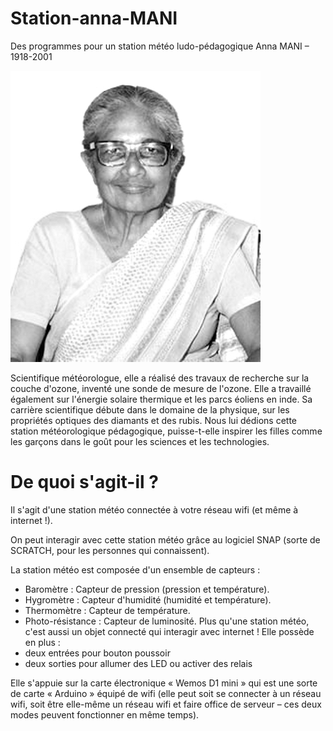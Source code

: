 # Station-anna-MANI
Des programmes pour un station météo ludo-pédagogique
Anna MANI – 1918-2001

![Photo de Anna MANI](/images/Anna_Mani.jpg)

Scientifique météorologue, elle a réalisé des travaux de recherche sur la couche d'ozone, inventé une sonde de mesure de l'ozone. Elle a travaillé également sur l'énergie solaire thermique et les parcs éoliens en inde. Sa carrière scientifique débute dans le domaine de la physique, sur les propriétés optiques des diamants et des rubis.
Nous lui dédions cette station météorologique pédagogique, puisse-t-elle inspirer les filles comme les garçons dans le goût pour les sciences et les technologies.

# De quoi s'agit-il ?
Il s'agit d'une station météo connectée à votre réseau wifi (et même à internet !).

On peut interagir avec cette station météo grâce au logiciel SNAP (sorte de SCRATCH, pour les personnes qui connaissent).

La station météo est composée d'un ensemble de capteurs :
* Baromètre : Capteur de pression (pression et température).
* Hygromètre : Capteur d'humidité (humidité et température).
* Thermomètre : Capteur de température.
* Photo-résistance : Capteur de luminosité.
Plus qu'une station météo, c'est aussi un objet connecté qui interagir avec internet !
Elle possède en plus :
* deux entrées pour bouton poussoir
* deux sorties pour allumer des LED ou activer des relais

Elle s'appuie sur la carte électronique « Wemos D1 mini » qui est une sorte de carte « Arduino » équipé de wifi (elle peut soit se connecter à un réseau wifi, soit être elle-même un réseau wifi et faire office de serveur – ces deux modes peuvent fonctionner en même temps).

